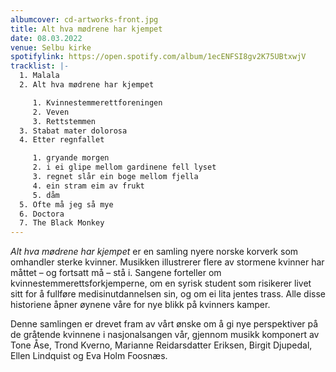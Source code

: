 ```yaml
---
albumcover: cd-artworks-front.jpg
title: Alt hva mødrene har kjempet
date: 08.03.2022
venue: Selbu kirke
spotifylink: https://open.spotify.com/album/1ecENFSI8gv2K75UBtxwjV
tracklist: |-
  1. Malala
  2. Alt hva mødrene har kjempet

     1. Kvinnestemmerettforeningen
     2. Veven
     3. Rettstemmen
  3. Stabat mater dolorosa
  4. Etter regnfallet

     1. gryande morgen
     2. i ei glipe mellom gardinene fell lyset
     3. regnet slår ein boge mellom fjella
     4. ein stram eim av frukt
     5. dåm
  5. Ofte må jeg så mye
  6. Doctora
  7. The Black Monkey
---
```

*Alt hva mødrene har kjempet* er en samling nyere norske korverk som omhandler sterke kvinner. Musikken illustrerer flere av stormene kvinner har måttet  – og fortsatt må – stå i. Sangene forteller om kvinnestemmerettsforkjemperne, om en syrisk student som risikerer livet sitt for å fullføre medisinutdannelsen sin, og om ei lita jentes trass. Alle disse historiene åpner øynene våre for nye blikk på kvinners kamper. 

Denne samlingen er drevet fram av vårt ønske om å gi nye perspektiver på de gråtende kvinnene i nasjonalsangen vår, gjennom musikk komponert av Tone Åse, Trond Kverno, Marianne Reidarsdatter Eriksen, Birgit Djupedal, Ellen Lindquist og Eva Holm Foosnæs.
